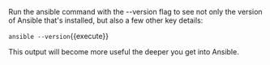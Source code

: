 Run the ansible command with the --version flag to see not only the version of Ansible that's installed, but also a few other key details:

`ansible --version`{{execute}}

This output will become more useful the deeper you get into Ansible.
